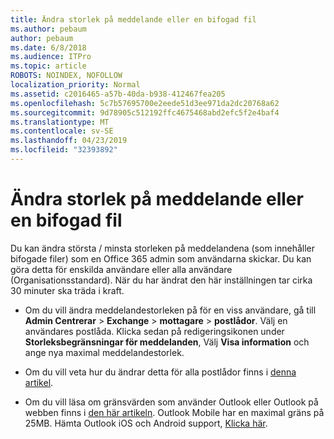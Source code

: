 ```yaml
---
title: Ändra storlek på meddelande eller en bifogad fil
ms.author: pebaum
author: pebaum
ms.date: 6/8/2018
ms.audience: ITPro
ms.topic: article
ROBOTS: NOINDEX, NOFOLLOW
localization_priority: Normal
ms.assetid: c2016465-a57b-40da-b938-412467fea205
ms.openlocfilehash: 5c7b57695700e2eede51d3ee971da2dc20768a62
ms.sourcegitcommit: 9d78905c512192ffc4675468abd2efc5f2e4baf4
ms.translationtype: MT
ms.contentlocale: sv-SE
ms.lasthandoff: 04/23/2019
ms.locfileid: "32393892"
---
```

# <a name="changing-message-or-attachment-size"></a>Ändra storlek på meddelande eller en bifogad fil

Du kan ändra största / minsta storleken på meddelandena (som innehåller bifogade filer) som en Office 365 admin som användarna skickar. Du kan göra detta för enskilda användare eller alla användare (Organisationsstandard). När du har ändrat den här inställningen tar cirka 30 minuter ska träda i kraft.
  
- Om du vill ändra meddelandestorleken på för en viss användare, gå till **Admin Centrerar** \> **Exchange** \> **mottagare** \> **postlådor**. Välj en användares postlåda. Klicka sedan på redigeringsikonen under **Storleksbegränsningar för meddelanden**, Välj **Visa information** och ange nya maximal meddelandestorlek. 
    
- Om du vill veta hur du ändrar detta för alla postlådor finns i [denna artikel](https://www.microsoft.com/microsoft-365/blog/2015/04/15/office-365-now-supports-larger-email-messages-up-to-150-mb/).
    
- Om du vill läsa om gränsvärden som använder Outlook eller Outlook på webben finns i [den här artikeln](https://technet.microsoft.com/library/exchange-online-limits.aspx#MessageLimits). Outlook Mobile har en maximal gräns på 25MB. Hämta Outlook iOS och Android support, [Klicka här](https://support.office.com/article/Get-in-app-help-for-Outlook-for-iOS-and-Android-218a22d1-9fa5-4889-b689-de1c63493243).
    

